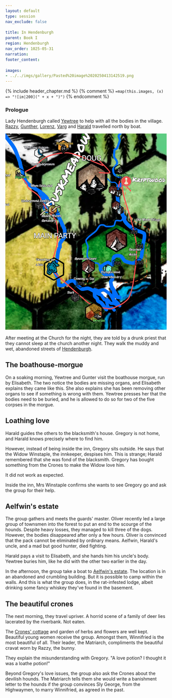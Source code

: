 ```yaml
---
layout: default
type: session
nav_exclude: false

title: In Hendenburgh
parent: Book I
region: Hendenburgh
nav_order: 1025-05-31
narration: 
footer_content: 

images:
- ../../imgs/gallery/Pasted%20image%2020250413142519.png
---
```


{% include header_chapter.md %}
{% comment %}
`=map(this.images, (x) => "![im|200](" + x + ")")`
{% endcomment %}

### Prologue

Lady Hendenburgh called [Yewtree](../../directory/Sigisfarne/Yewtree.md) to help with all the bodies in the village.
[Razzy](../../directory/Sigisfarne/Razvan.md), [Gunther](../../directory/DuskmeadowFringe/Gunther.md), [Lorenz](../../directory/DuskmeadowFringe/Lorenz.md), [Varg](../../directory/DuskmeadowFringe/Varg.md) and [Harald](../../directory/Kryptwood/Harald.md) travelled north by boat. 

![](../../imgs/gallery/Pasted%20image%2020250615101800.png)

After meeting at the Church for the night, they are told by a drunk priest that they cannot sleep at the church another night.
They walk the muddy and wet, abandoned streets of [Hendenburgh](../../directory/Kryptwood/Hendenburgh.md).
## The boathouse-morgue

On a soaking morning, Yewtree and Gunter visit the boathouse morgue, run by Elisabeth.
The two notice the bodies are missing organs, and Elisabeth explains they came like this.
She also explains she has been removing other organs to see if something is wrong with them.
Yewtree presses her that the bodies need to be buried, and he is allowed to do so for two of the five corpses in the morgue.

## Loathing love

Harald guides the others to the blacksmith's house.
Gregory is not home, and Harald knows precisely where to find him.

However, instead of being inside the inn, Gregory sits outside.
He says that the Widow Winstaple, the innkeeper, despises him.
This is strange; Harald remembered that she was fond of the blacksmith.
Gregory has bought something from the Crones to make the Widow love him.

It did not work as expected.

Inside the inn, Mrs Winstaple confirms she wants to see Gregory go and ask the group for their help.

## Aelfwin's estate

The group gathers and meets the guards' master.
Oliver recently led a large group of townsmen into the forest to put an end to the scourge of the hounds.
Despite heavy losses, they managed to kill three of the dogs.
However, the bodies disappeared after only a few hours.
Oliver is convinced that the pack cannot be eliminated by ordinary means.
Aelfwin, Harald's uncle, and a mad but good hunter, died fighting.

Harald pays a visit to Elisabeth, and she hands him his uncle's body.
Yewtree buries him, like he did with the other two earlier in the day.

In the afternoon, the group take a boat to [Aelfwin's estate](../../directory/Kryptwood/AelfwinEstate.md).
The location is in an abandoned and crumbling building.
But it is possible to camp within the walls.
And this is what the group does, in the rat-infested lodge, albeit drinking some fancy whiskey they've found in the basement.

## The beautiful crones

The next morning, they travel upriver.
A horrid scene of a family of deer lies lacerated by the riverbank.
Not eaten.

The [Crones' cottage](../../directory/Kryptwood/TheCrones.md) and garden of herbs and flowers are well kept.
Beautiful young women receive the group.
Amongst them, Winnifried is the most beautiful of all.
Their leader, the Matriarch, compliments the beautiful cravat worn by Razzy, the bunny.

They explain the misunderstanding with Gregory.
"A love potion? I thought it was a loathe potion!"

Beyond Gregory's love issues, the group also ask the Crones about the devilish hounds.
The Matriarch tells them she would write a banishment letter to the hounds if the group convinces Sly George, from the Highwaymen, to marry Winnifried, as agreed in the past.